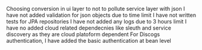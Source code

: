 Choosing conversion in ui layer to not to pollute service layer with json
I have not added validation for json objects due to time limit
I have not written tests for JPA repositories
I have not added any logs due to 3 hours limit
I have no added cloud related dependecnies like sleuth and service discovery as they are cloud platoform dependent
For Discogs authentication, I have added the basic authentication at bean level